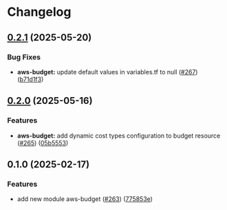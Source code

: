 # Changelog

## [0.2.1](https://github.com/kloia/platform-modules/compare/aws-budget-v0.2.0...aws-budget-v0.2.1) (2025-05-20)


### Bug Fixes

* **aws-budget:** update default values in variables.tf to null ([#267](https://github.com/kloia/platform-modules/issues/267)) ([b71d1f3](https://github.com/kloia/platform-modules/commit/b71d1f355a91deebafa3d1b4433ac620868d0026))

## [0.2.0](https://github.com/kloia/platform-modules/compare/aws-budget-v0.1.0...aws-budget-v0.2.0) (2025-05-16)


### Features

* **aws-budget:** add dynamic cost types configuration to budget resource ([#265](https://github.com/kloia/platform-modules/issues/265)) ([05b5553](https://github.com/kloia/platform-modules/commit/05b55531d2b71b893c13a3ccef310cf8290db431))

## 0.1.0 (2025-02-17)


### Features

* add new module aws-budget ([#263](https://github.com/kloia/platform-modules/issues/263)) ([775853e](https://github.com/kloia/platform-modules/commit/775853e45c091f4ef663da66c2ab4150ea6ebceb))
